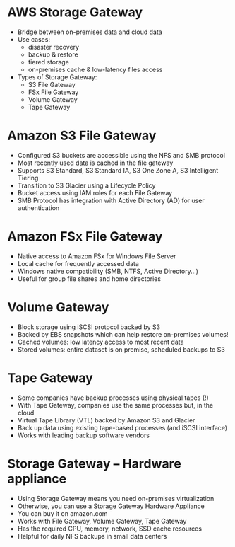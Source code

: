# AWS Storage Gateway
- Bridge between on-premises data and cloud data
- Use cases:
    - disaster recovery
    - backup & restore
    - tiered storage
    - on-premises cache & low-latency files access
- Types of Storage Gateway:
    - S3 File Gateway
    - FSx File Gateway
    - Volume Gateway
    - Tape Gateway

# Amazon S3 File Gateway
- Configured S3 buckets are accessible using the NFS and SMB protocol
- Most recently used data is cached in the file gateway
- Supports S3 Standard, S3 Standard IA, S3 One Zone A, S3 Intelligent Tiering
- Transition to S3 Glacier using a Lifecycle Policy
- Bucket access using IAM roles for each File Gateway
- SMB Protocol has integration with Active Directory (AD) for user authentication

# Amazon FSx File Gateway
- Native access to Amazon FSx for Windows File Server
- Local cache for frequently accessed data
- Windows native compatibility (SMB, NTFS, Active Directory...)
- Useful for group file shares and home directories

# Volume Gateway
- Block storage using iSCSI protocol backed by S3
- Backed by EBS snapshots which can help restore on-premises volumes!
- Cached volumes: low latency access to most recent data
- Stored volumes: entire dataset is on premise, scheduled backups to S3

# Tape Gateway
- Some companies have backup processes using physical tapes (!)
- With Tape Gateway, companies use the same processes but, in the cloud
- Virtual Tape Library (VTL) backed by Amazon S3 and Glacier
- Back up data using existing tape-based processes (and iSCSI interface)
- Works with leading backup software vendors


# Storage Gateway – Hardware appliance
- Using Storage Gateway means you need
on-premises virtualization
- Otherwise, you can use a Storage
Gateway Hardware Appliance
- You can buy it on amazon.com
- Works with File Gateway, Volume Gateway,
Tape Gateway
- Has the required CPU, memory, network,
SSD cache resources
- Helpful for daily NFS backups in small data
centers
